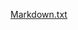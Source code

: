 [Markdown.txt](https://github.com/audran01/Depot-wiki-Monaco-SANTOS-MESLI/files/9823536/Markdown.txt)
